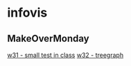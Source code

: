 # infovis

## MakeOverMonday
[w31 - small test in class](https://leobjorkman.github.io/infovis/mm-w31.html)
[w32 - treegraph](https://leobjorkman.github.io/infovis/MM%20-%20W32.html)
